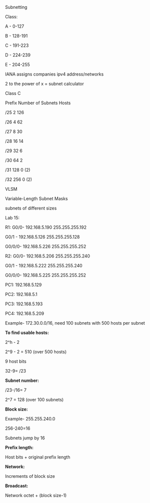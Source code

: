 Subnetting



Class:

A - 0-127

B - 128-191

C - 191-223

D - 224-239

E - 204-255



IANA assigns companies ipv4 address/networks



2 to the power of x = subnet calculator



Class C

Prefix     Number of Subnets     Hosts

/25              2                126

/26              4                62

/27              8                30

/28             16                14

/29             32                6

/30             64                2

/31             128               0 (2)

/32             256               0 (2)



VLSM

Variable-Length Subnet Masks

subnets of different sizes



Lab 15:



R1: G0/0- 192.168.5.190 255.255.255.192

G0/1 - 192.168.5.126 255.255.255.128



G0/0/0- 192.168.5.226 255.255.255.252



R2: G0/0- 192.168.5.206 255.255.255.240

G0/1 - 192.168.5.222 255.255.255.240



G0/0/0- 192.168.5.225 255.255.255.252



PC1: 192.168.5.129

PC2: 192.168.5.1

PC3: 192.168.5.193

PC4: 192.168.5.209



Example- 172.30.0.0/16, need 100 subnets with 500 hosts per subnet



**To find usable hosts:**

2^h - 2

2^9 - 2 = 510 (over 500 hosts)



9 host bits

32-9= /23



**Subnet number:**

/23-/16= 7

2^7 = 128 (over 100 subnets)



**Block size:**

Example- 255.255.240.0

256-240=16

Subnets jump by 16



**Prefix length:**

Host bits + original prefix length





**Network:**

Increments of block size



**Broadcast:**

Network octet + (block size-1)

